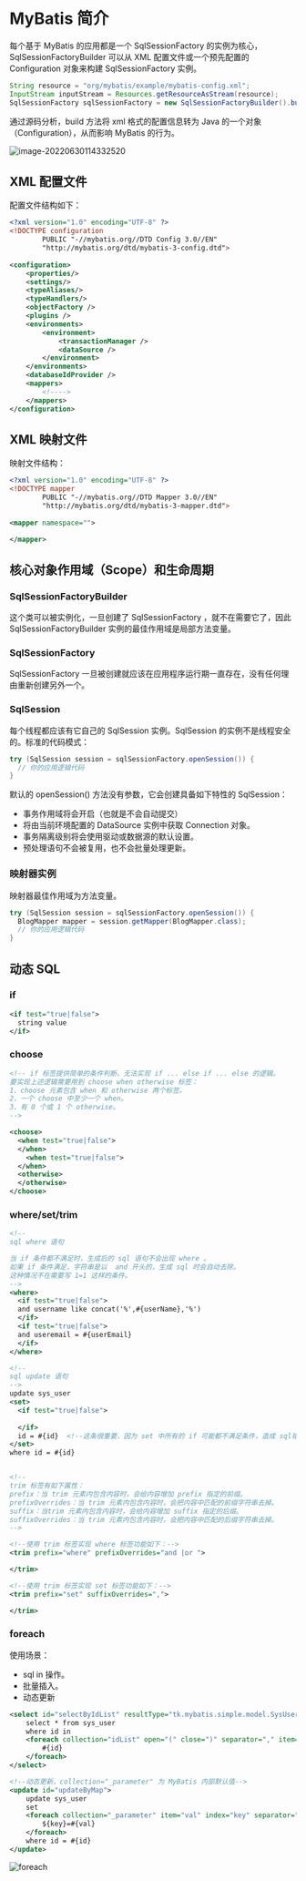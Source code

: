 # MyBatis 简介

每个基于 MyBatis 的应用都是一个 SqlSessionFactory 的实例为核心，SqlSessionFactoryBuilder 可以从 XML 配置文件或一个预先配置的 Configuration 对象来构建 SqlSessionFactory 实例。

``` java
String resource = "org/mybatis/example/mybatis-config.xml";
InputStream inputStream = Resources.getResourceAsStream(resource);
SqlSessionFactory sqlSessionFactory = new SqlSessionFactoryBuilder().build(inputStream);
```

通过源码分析，build 方法将 xml 格式的配置信息转为 Java 的一个对象（Configuration），从而影响 MyBatis 的行为。

![image-20220630114332520](/image/mybatis.webp)

## XML 配置文件

配置文件结构如下：

```xml
<?xml version="1.0" encoding="UTF-8" ?>
<!DOCTYPE configuration
        PUBLIC "-//mybatis.org//DTD Config 3.0//EN"
        "http://mybatis.org/dtd/mybatis-3-config.dtd">
        
<configuration>
    <properties/>
    <settings/>
    <typeAliases/>
    <typeHandlers/>
    <objectFactory />
    <plugins />
    <environments>
        <environment>
            <transactionManager />
            <dataSource />
        </environment>
    </environments>
    <databaseIdProvider />
    <mappers>
        <!---->
    </mappers>
</configuration>
```

## XML 映射文件

映射文件结构：

``` xml
<?xml version="1.0" encoding="UTF-8" ?>
<!DOCTYPE mapper
        PUBLIC "-//mybatis.org//DTD Mapper 3.0//EN"
        "http://mybatis.org/dtd/mybatis-3-mapper.dtd">
        
<mapper namespace="">

</mapper>
```

## 核心对象作用域（Scope）和生命周期

### SqlSessionFactoryBuilder

这个类可以被实例化，一旦创建了 SqlSessionFactory ，就不在需要它了，因此 SqlSessionFactoryBuilder 实例的最佳作用域是局部方法变量。

### SqlSessionFactory

SqlSessionFactory 一旦被创建就应该在应用程序运行期一直存在，没有任何理由重新创建另外一个。

### SqlSession

每个线程都应该有它自己的 SqlSession 实例。SqlSession 的实例不是线程安全的。标准的代码模式：

``` java
try (SqlSession session = sqlSessionFactory.openSession()) {
  // 你的应用逻辑代码
}
```

默认的 openSession() 方法没有参数，它会创建具备如下特性的 SqlSession：

- 事务作用域将会开启（也就是不会自动提交）
- 将由当前环境配置的 DataSource 实例中获取 Connection 对象。
- 事务隔离级别将会使用驱动或数据源的默认设置。
- 预处理语句不会被复用，也不会批量处理更新。

### 映射器实例

映射器最佳作用域为方法变量。

``` java
try (SqlSession session = sqlSessionFactory.openSession()) {
  BlogMapper mapper = session.getMapper(BlogMapper.class);
  // 你的应用逻辑代码
}
```

## 动态 SQL

### if

``` xml
<if test="true|false">
  string value
</if>
```

### choose

``` xml
<!-- if 标签提供简单的条件判断，无法实现 if ... else if ... else 的逻辑。
要实现上述逻辑需要用到 choose when otherwise 标签：
1、choose 元素包含 when 和 otherwise 两个标签。
2、一个 choose 中至少一个 when。 
3、有 0 个或 1 个 otherwise。
-->

<choose>
  <when test="true|false">
  </when>
    <when test="true|false">
  </when>
  <otherwise>
  </otherwise>
</choose>
```

### where/set/trim

``` xml
<!--
sql where 语句

当 if 条件都不满足时，生成后的 sql 语句不会出现 where 。
如果 if 条件满足，字符串是以  and 开头的，生成 sql 时会自动去除。
这种情况不在需要写 1=1 这样的条件。
-->
<where>
  <if test="true|false">
  and username like concat('%',#{userName},'%')
  </if>
  <if test="true|false">
  and useremail = #{userEmail}
  </if>
</where>

<!--
sql update 语句
-->
update sys_user
<set>
  <if test="true|false">
  
  </if>
  id = #{id}  <!--这条很重要，因为 set 中所有的 if 可能都不满足条件，造成 sql错误-->
</set>
where id = #{id}


<!--
trim 标签有如下属性：
prefix：当 trim 元素内包含内容时，会给内容增加 prefix 指定的前缀。
prefixOverrides：当 trim 元素内包含内容时，会把内容中匹配的前缀字符串去掉。
suffix：当trim 元素内包含内容时，会给内容增加 suffix 指定的后缀。
suffixOverrides：当 trim 元素内包含内容时，会把内容中匹配的后缀字符串去掉。
-->

<!--使用 trim 标签实现 where 标签功能如下：-->
<trim prefix="where" prefixOverrides="and |or ">

</trim>

<!--使用 trim 标签实现 set 标签功能如下：-->
<trim prefix="set" suffixOverrides=",">

</trim>
```

### foreach

使用场景：

- sql in 操作。
- 批量插入。
- 动态更新

``` xml
<select id="selectByIdList" resultType="tk.mybatis.simple.model.SysUser">
    select * from sys_user
    where id in
    <foreach collection="idList" open="(" close=")" separator="," item="id" index="i">
        #{id}
    </foreach>
</select>

<!--动态更新，collection="_parameter" 为 MyBatis 内部默认值-->
<update id="updateByMap">
    update sys_user
    set
    <foreach collection="_parameter" item="val" index="key" separator=",">
        ${key}=#{val}
    </foreach>
    where id = #{id}
</update>
```

![foreach](/image/20220813-01-mybatis-foreach.png)
